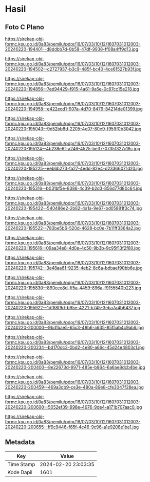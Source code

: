 # Hasil

## Foto C Plano

https://sirekap-obj-formc.kpu.go.id/0a83/pemilu/pdpr/16/07/03/10/12/1607031012003-20240220-194401--d8ddbb7d-0b58-47df-9938-ff08a4ff9d13.jpg

https://sirekap-obj-formc.kpu.go.id/0a83/pemilu/pdpr/16/07/03/10/12/1607031012003-20240220-194502--c2727937-b3c9-485f-bc40-4ce61527b93f.jpg

https://sirekap-obj-formc.kpu.go.id/0a83/pemilu/pdpr/16/07/03/10/12/1607031012003-20240220-194856--7ed94429-f915-4a61-9a5e-0c97cc15e218.jpg

https://sirekap-obj-formc.kpu.go.id/0a83/pemilu/pdpr/16/07/03/10/12/1607031012003-20240220-194958--e422ecd1-907a-4d70-8479-84214de01399.jpg

https://sirekap-obj-formc.kpu.go.id/0a83/pemilu/pdpr/16/07/03/10/12/1607031012003-20240220-195043--9d52bb8d-2205-4e07-80e9-f95fff0b3042.jpg

https://sirekap-obj-formc.kpu.go.id/0a83/pemilu/pdpr/16/07/03/10/12/1607031012003-20240220-195124--4b238e6f-a246-4525-be37-0735f327c19c.jpg

https://sirekap-obj-formc.kpu.go.id/0a83/pemilu/pdpr/16/07/03/10/12/1607031012003-20240220-195225--eeb6b273-fa27-4edd-82e4-d23366071d20.jpg

https://sirekap-obj-formc.kpu.go.id/0a83/pemilu/pdpr/16/07/03/10/12/1607031012003-20240220-195316--b031bf5e-8386-4c39-b2d3-856d77d80c64.jpg

https://sirekap-obj-formc.kpu.go.id/0a83/pemilu/pdpr/16/07/03/10/12/1607031012003-20240220-195422--540486e2-2b82-4a1a-9e67-bd05881f3c74.jpg

https://sirekap-obj-formc.kpu.go.id/0a83/pemilu/pdpr/16/07/03/10/12/1607031012003-20240220-195522--783be5b6-520d-4628-bc0e-7b11ff3364a2.jpg

https://sirekap-obj-formc.kpu.go.id/0a83/pemilu/pdpr/16/07/03/10/12/1607031012003-20240220-195616--09aa34e8-4d0e-4c50-9b3b-9c95f13f2f80.jpg

https://sirekap-obj-formc.kpu.go.id/0a83/pemilu/pdpr/16/07/03/10/12/1607031012003-20240220-195742--3e48aa61-9235-4eb2-8c6a-bdbaef90bb6e.jpg

https://sirekap-obj-formc.kpu.go.id/0a83/pemilu/pdpr/16/07/03/10/12/1607031012003-20240220-195830--890cee8d-ff5a-4459-896a-f9155540b223.jpg

https://sirekap-obj-formc.kpu.go.id/0a83/pemilu/pdpr/16/07/03/10/12/1607031012003-20240220-195922--1df88f9d-b95e-4221-b745-3eba7a4b6437.jpg

https://sirekap-obj-formc.kpu.go.id/0a83/pemilu/pdpr/16/07/03/10/12/1607031012003-20240220-200000--9bd1bae5-65c3-48b6-a635-85f5ab4c9ab6.jpg

https://sirekap-obj-formc.kpu.go.id/0a83/pemilu/pdpr/16/07/03/10/12/1607031012003-20240220-200234--bd170dc3-0bd2-4e80-a66c-45d24e4803c1.jpg

https://sirekap-obj-formc.kpu.go.id/0a83/pemilu/pdpr/16/07/03/10/12/1607031012003-20240220-200400--8e22673d-9971-485e-b864-6a6ae8dcb4be.jpg

https://sirekap-obj-formc.kpu.go.id/0a83/pemilu/pdpr/16/07/03/10/12/1607031012003-20240220-200459--469a3db9-ce3e-480a-89e8-cfe3047f28ea.jpg

https://sirekap-obj-formc.kpu.go.id/0a83/pemilu/pdpr/16/07/03/10/12/1607031012003-20240220-200600--5052ef39-998e-4976-9de4-a171b707aac0.jpg

https://sirekap-obj-formc.kpu.go.id/0a83/pemilu/pdpr/16/07/03/10/12/1607031012003-20240220-200655--ff9c9446-f65f-4c46-9c96-a1e9208e1be1.jpg


## Metadata

| Key        | Value               |
| ---------- | ------------------- |
| Time Stamp | 2024-02-20 23:03:35 |
| Kode Dapil | 1601                |



